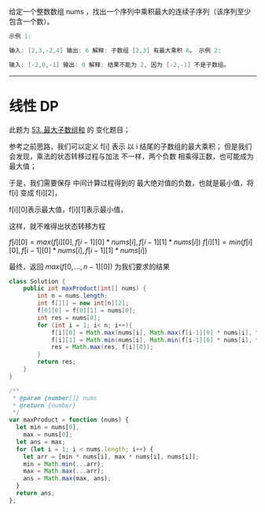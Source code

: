 给定一个整数数组 nums ，找出一个序列中乘积最大的连续子序列（该序列至少包含一个数）。

```cpp
示例 1:

输入: [2,3,-2,4] 输出: 6 解释: 子数组 [2,3] 有最大乘积 6。 示例 2:

输入: [-2,0,-1] 输出: 0 解释: 结果不能为 2, 因为 [-2,-1] 不是子数组。
```

---

# 线性 DP

此题为 [53. 最大子数组和](https://leetcode.cn/problems/maximum-subarray/) 的 变化题目；

参考之前思路，我们可以定义 f[i] 表示 以 i 结尾的子数组的最大乘积；
但是我们会发现，乘法的状态转移过程与加法 不一样，两个负数 相乘得正数，也可能成为最大值；

于是，我们需要保存 中间计算过程得到的 最大绝对值的负数，也就是最小值，将 f[i] 变成 f[i][2]，

f[i][0]表示最大值，f[i][1]表示最小值，

这样，就不难得出状态转移方程

$f[i][0] = max(f[i][0], f[i-1][0] * nums[i], f[i-1][1] * nums[i])$
$f[i][1] = min(f[i][0], f[i-1][0] * nums[i], f[i-1][1] * nums[i])$

最终，返回 $max(f[0,...,n-1][0])$ 为我们要求的结果

```java []
class Solution {
    public int maxProduct(int[] nums) {
        int n = nums.length;
        int f[][] = new int[n][2];
        f[0][0] = f[0][1] = nums[0];
        int res = nums[0];
        for (int i = 1; i< n; i++){
            f[i][0] = Math.max(nums[i], Math.max(f[i-1][0] * nums[i], f[i-1][1] * nums[i]));
            f[i][1] = Math.min(nums[i], Math.min(f[i-1][0] * nums[i], f[i-1][1] * nums[i]));
            res = Math.max(res, f[i][0]);
        }
        return res;
    }
}
```

```javascript []
/**
 * @param {number[]} nums
 * @return {number}
 */
var maxProduct = function (nums) {
  let min = nums[0],
    max = nums[0];
  let ans = max;
  for (let i = 1; i < nums.length; i++) {
    let arr = [min * nums[i], max * nums[i], nums[i]];
    min = Math.min(...arr);
    max = Math.max(...arr);
    ans = Math.max(max, ans);
  }
  return ans;
};
```
